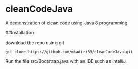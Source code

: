 # cleanCodeJava

A demonstration of clean code using Java 8 programming

##Installation

download the repo using git

```git clone https://github.com/mkadiri89/cleanCodeJava.git```

Run the file src/Bootstrap.java with an IDE such as intelliJ.
